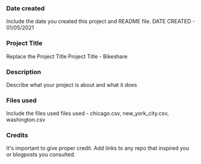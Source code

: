 ### Date created
Include the date you created this project and README file.
DATE CREATED - 01/05/2021
### Project Title
Replace the Project Title
 Project Title - Bikeshare
### Description
Describe what your project is about and what it does

### Files used
Include the files used
files used - chicago.csv, new_york_city.csv, washington.csv
### Credits
It's important to give proper credit. Add links to any repo that inspired you or blogposts you consulted.

